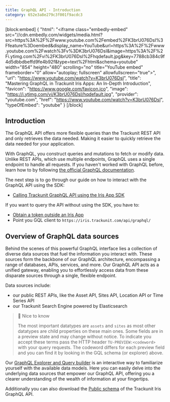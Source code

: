 ```yaml
---
title: GraphQL API - Introduction
category: 652e3a8e279c3f001f9acdc3
---
```


[block:embed]
{
  "html": "<iframe class=\"embedly-embed\" src=\"//cdn.embedly.com/widgets/media.html?src=https%3A%2F%2Fwww.youtube.com%2Fembed%2FK3brU076DsI%3Ffeature%3Doembed&display_name=YouTube&url=https%3A%2F%2Fwww.youtube.com%2Fwatch%3Fv%3DK3brU076DsI&image=https%3A%2F%2Fi.ytimg.com%2Fvi%2FK3brU076DsI%2Fhqdefault.jpg&key=7788cb384c9f4d5dbbdbeffd9fe4b92f&type=text%2Fhtml&schema=youtube\" width=\"854\" height=\"480\" scrolling=\"no\" title=\"YouTube embed\" frameborder=\"0\" allow=\"autoplay; fullscreen\" allowfullscreen=\"true\"></iframe>",
  "url": "https://www.youtube.com/watch?v=K3brU076DsI",
  "title": "Mastering GraphQL in Trackunit Iris Apps: An In-Depth Introduction",
  "favicon": "https://www.google.com/favicon.ico",
  "image": "https://i.ytimg.com/vi/K3brU076DsI/hqdefault.jpg",
  "provider": "youtube.com",
  "href": "https://www.youtube.com/watch?v=K3brU076DsI",
  "typeOfEmbed": "youtube"
}
[/block]

## Introduction

The GraphQL API offers more flexible queries than the Trackunit REST API and only retrieves the data needed. Making it easier to quickly retrieve the data needed for your application.

With GraphQL, you construct queries and mutations to fetch or modify data.
Unlike REST APIs, which use multiple endpoints, GraphQL uses a single endpoint to handle all requests.
If you haven't worked with GraphQL before, learn how to by following [the official GraphQL documentation](https://graphql.org/learn/).

The next step is to go through our guide on how to interact with the GraphQL API using the SDK: 
- [Calling Trackunit GraphQL API using the Iris App SDK](https://developers.trackunit.com/docs/graphql-api)

If you want to query the API without using the SDK, you have to:
- [Obtain a token outside an Iris App](https://developers.trackunit.com/reference/access-token)
- Point you GQL client to ```https://iris.trackunit.com/api/graphql/```


## Overview of GraphQL data sources

Behind the scenes of this powerful GraphQL interface lies a collection of diverse data sources that fuel the information you interact with. These sources form the backbone of our GraphQL architecture, encompassing a range of databases, APIs, services, and more. Our GraphQL API acts as a unified gateway, enabling you to effortlessly access data from these disparate sources through a single, flexible endpoint. 

Data sources include:

- our public REST APIs, like the Asset API, Sites API, Location API or Time Series API
- our Trackunit Search Engine powered by Elasticsearch

> 📘 Nice to know
>
> The most important datatypes are `assets` and `sites` as most other datatypes are child properties on these main ones.
Some fields are in a preview state and may change without notice.
To indicate you accept these terms pass the HTTP header `TU-PREVIEW:<codeword>` with your query requests.
The codeword differs for each preview field and you can find it by looking in the GQL schema (or explorer) above.

Our [GraphQL Explorer and Query builder](./graphql-explorer) is an interactive way to familiarize yourself with the available data models. Here you can easily delve into the underlying data sources that empower our GraphQL API, offering you a clearer understanding of the wealth of information at your fingertips.

Additionally you can also download the [Public schema](https://apps.iris.trackunit.com/graphql-public-viewer/schema.gql) of the Trackunit Iris GraphQL API.
